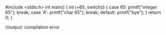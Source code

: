 #include <stdio.h>
int main()
{
   int i=65;
   switch(i)
   {
       case 65:
       printf("integer 65");
       break;
       case 'A':
       printf("char 65");
       break;
       default:
       printf("bye");
   }
    return 0;
}
    
//output: compilation error
